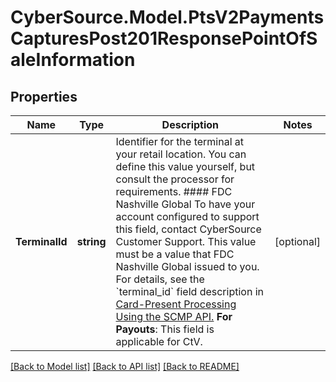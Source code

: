 # CyberSource.Model.PtsV2PaymentsCapturesPost201ResponsePointOfSaleInformation
## Properties

Name | Type | Description | Notes
------------ | ------------- | ------------- | -------------
**TerminalId** | **string** | Identifier for the terminal at your retail location. You can define this value yourself, but consult the processor for requirements.  #### FDC Nashville Global To have your account configured to support this field, contact CyberSource Customer Support. This value must be a value that FDC Nashville Global issued to you.  For details, see the &#x60;terminal_id&#x60; field description in [Card-Present Processing Using the SCMP API.](https://apps.cybersource.com/library/documentation/dev_guides/Retail_SCMP_API/html/wwhelp/wwhimpl/js/html/wwhelp.htm)  **For Payouts**: This field is applicable for CtV.  | [optional] 

[[Back to Model list]](../README.md#documentation-for-models) [[Back to API list]](../README.md#documentation-for-api-endpoints) [[Back to README]](../README.md)

